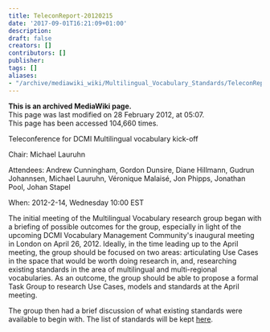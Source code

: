 ```yaml
---
title: TeleconReport-20120215
date: '2017-09-01T16:21:09+01:00'
description: 
draft: false
creators: []
contributors: []
publisher: 
tags: []
aliases:
- "/archive/mediawiki_wiki/Multilingual_Vocabulary_Standards/TeleconReport-20120215.html"
---
```


 **This is an archived MediaWiki page.**  
This page was last modified on 28 February 2012, at 05:07.  
This page has been accessed 104,660 times.

Teleconference for DCMI Multilingual vocabulary kick-off

Chair: Michael Lauruhn

Attendees: Andrew Cunningham, Gordon Dunsire, Diane Hillmann, Gudrun Johannsen, Michael Lauruhn, Véronique Malaisé, Jon Phipps, Jonathan Pool, Johan Stapel

When: 2012-2-14, Wednesday 10:00 EST

The initial meeting of the Multilingual Vocabulary research group began with a briefing of possible outcomes for the group, especially in light of the upcoming DCMI Vocabulary Management Community's inaugural meeting in London on April 26, 2012. Ideally, in the time leading up to the April meeting, the group should be focused on two areas: articulating Use Cases in the space that would be worth doing research in, and, researching existing standards in the area of multilingual and multi-regional vocabularies. As an outcome, the group should be able to propose a formal Task Group to research Use Cases, models and standards at the April meeting.

The group then had a brief discussion of what existing standards were available to begin with. The list of standards will be kept [here](/archive/mediawiki_wiki/Multilingual_Vocabulary_Standards "Multilingual Vocabulary Standards").

